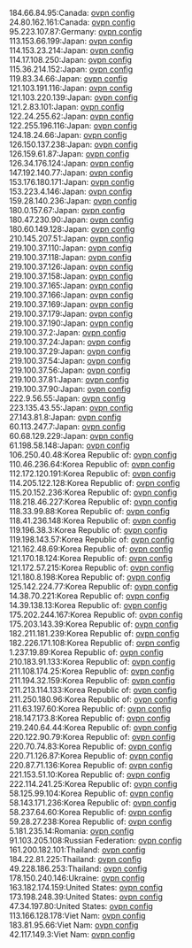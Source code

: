 184.66.84.95:Canada: [ovpn config](vpn/184_66_84_95.ovpn)  
24.80.162.161:Canada: [ovpn config](vpn/24_80_162_161.ovpn)  
95.223.107.87:Germany: [ovpn config](vpn/95_223_107_87.ovpn)  
113.153.66.199:Japan: [ovpn config](vpn/113_153_66_199.ovpn)  
114.153.23.214:Japan: [ovpn config](vpn/114_153_23_214.ovpn)  
114.17.108.250:Japan: [ovpn config](vpn/114_17_108_250.ovpn)  
115.36.214.152:Japan: [ovpn config](vpn/115_36_214_152.ovpn)  
119.83.34.66:Japan: [ovpn config](vpn/119_83_34_66.ovpn)  
121.103.191.116:Japan: [ovpn config](vpn/121_103_191_116.ovpn)  
121.103.220.139:Japan: [ovpn config](vpn/121_103_220_139.ovpn)  
121.2.83.101:Japan: [ovpn config](vpn/121_2_83_101.ovpn)  
122.24.255.62:Japan: [ovpn config](vpn/122_24_255_62.ovpn)  
122.255.196.116:Japan: [ovpn config](vpn/122_255_196_116.ovpn)  
124.18.24.66:Japan: [ovpn config](vpn/124_18_24_66.ovpn)  
126.150.137.238:Japan: [ovpn config](vpn/126_150_137_238.ovpn)  
126.159.61.87:Japan: [ovpn config](vpn/126_159_61_87.ovpn)  
126.34.176.124:Japan: [ovpn config](vpn/126_34_176_124.ovpn)  
147.192.140.77:Japan: [ovpn config](vpn/147_192_140_77.ovpn)  
153.176.180.171:Japan: [ovpn config](vpn/153_176_180_171.ovpn)  
153.223.4.146:Japan: [ovpn config](vpn/153_223_4_146.ovpn)  
159.28.140.236:Japan: [ovpn config](vpn/159_28_140_236.ovpn)  
180.0.157.67:Japan: [ovpn config](vpn/180_0_157_67.ovpn)  
180.47.230.90:Japan: [ovpn config](vpn/180_47_230_90.ovpn)  
180.60.149.128:Japan: [ovpn config](vpn/180_60_149_128.ovpn)  
210.145.207.51:Japan: [ovpn config](vpn/210_145_207_51.ovpn)  
219.100.37.110:Japan: [ovpn config](vpn/219_100_37_110.ovpn)  
219.100.37.118:Japan: [ovpn config](vpn/219_100_37_118.ovpn)  
219.100.37.126:Japan: [ovpn config](vpn/219_100_37_126.ovpn)  
219.100.37.158:Japan: [ovpn config](vpn/219_100_37_158.ovpn)  
219.100.37.165:Japan: [ovpn config](vpn/219_100_37_165.ovpn)  
219.100.37.166:Japan: [ovpn config](vpn/219_100_37_166.ovpn)  
219.100.37.169:Japan: [ovpn config](vpn/219_100_37_169.ovpn)  
219.100.37.179:Japan: [ovpn config](vpn/219_100_37_179.ovpn)  
219.100.37.190:Japan: [ovpn config](vpn/219_100_37_190.ovpn)  
219.100.37.2:Japan: [ovpn config](vpn/219_100_37_2.ovpn)  
219.100.37.24:Japan: [ovpn config](vpn/219_100_37_24.ovpn)  
219.100.37.29:Japan: [ovpn config](vpn/219_100_37_29.ovpn)  
219.100.37.54:Japan: [ovpn config](vpn/219_100_37_54.ovpn)  
219.100.37.56:Japan: [ovpn config](vpn/219_100_37_56.ovpn)  
219.100.37.81:Japan: [ovpn config](vpn/219_100_37_81.ovpn)  
219.100.37.90:Japan: [ovpn config](vpn/219_100_37_90.ovpn)  
222.9.56.55:Japan: [ovpn config](vpn/222_9_56_55.ovpn)  
223.135.43.55:Japan: [ovpn config](vpn/223_135_43_55.ovpn)  
27.143.81.8:Japan: [ovpn config](vpn/27_143_81_8.ovpn)  
60.113.247.7:Japan: [ovpn config](vpn/60_113_247_7.ovpn)  
60.68.129.229:Japan: [ovpn config](vpn/60_68_129_229.ovpn)  
61.198.58.148:Japan: [ovpn config](vpn/61_198_58_148.ovpn)  
106.250.40.48:Korea Republic of: [ovpn config](vpn/106_250_40_48.ovpn)  
110.46.236.64:Korea Republic of: [ovpn config](vpn/110_46_236_64.ovpn)  
112.172.120.191:Korea Republic of: [ovpn config](vpn/112_172_120_191.ovpn)  
114.205.122.128:Korea Republic of: [ovpn config](vpn/114_205_122_128.ovpn)  
115.20.152.236:Korea Republic of: [ovpn config](vpn/115_20_152_236.ovpn)  
118.218.46.227:Korea Republic of: [ovpn config](vpn/118_218_46_227.ovpn)  
118.33.99.88:Korea Republic of: [ovpn config](vpn/118_33_99_88.ovpn)  
118.41.236.148:Korea Republic of: [ovpn config](vpn/118_41_236_148.ovpn)  
119.196.38.3:Korea Republic of: [ovpn config](vpn/119_196_38_3.ovpn)  
119.198.143.57:Korea Republic of: [ovpn config](vpn/119_198_143_57.ovpn)  
121.162.48.69:Korea Republic of: [ovpn config](vpn/121_162_48_69.ovpn)  
121.170.18.124:Korea Republic of: [ovpn config](vpn/121_170_18_124.ovpn)  
121.172.57.215:Korea Republic of: [ovpn config](vpn/121_172_57_215.ovpn)  
121.180.8.198:Korea Republic of: [ovpn config](vpn/121_180_8_198.ovpn)  
125.142.224.77:Korea Republic of: [ovpn config](vpn/125_142_224_77.ovpn)  
14.38.70.221:Korea Republic of: [ovpn config](vpn/14_38_70_221.ovpn)  
14.39.138.13:Korea Republic of: [ovpn config](vpn/14_39_138_13.ovpn)  
175.202.244.167:Korea Republic of: [ovpn config](vpn/175_202_244_167.ovpn)  
175.203.143.39:Korea Republic of: [ovpn config](vpn/175_203_143_39.ovpn)  
182.211.181.239:Korea Republic of: [ovpn config](vpn/182_211_181_239.ovpn)  
182.226.171.108:Korea Republic of: [ovpn config](vpn/182_226_171_108.ovpn)  
1.237.19.89:Korea Republic of: [ovpn config](vpn/1_237_19_89.ovpn)  
210.183.91.133:Korea Republic of: [ovpn config](vpn/210_183_91_133.ovpn)  
211.108.174.25:Korea Republic of: [ovpn config](vpn/211_108_174_25.ovpn)  
211.194.32.159:Korea Republic of: [ovpn config](vpn/211_194_32_159.ovpn)  
211.213.114.133:Korea Republic of: [ovpn config](vpn/211_213_114_133.ovpn)  
211.250.180.96:Korea Republic of: [ovpn config](vpn/211_250_180_96.ovpn)  
211.63.197.60:Korea Republic of: [ovpn config](vpn/211_63_197_60.ovpn)  
218.147.173.8:Korea Republic of: [ovpn config](vpn/218_147_173_8.ovpn)  
219.240.64.44:Korea Republic of: [ovpn config](vpn/219_240_64_44.ovpn)  
220.122.90.79:Korea Republic of: [ovpn config](vpn/220_122_90_79.ovpn)  
220.70.74.83:Korea Republic of: [ovpn config](vpn/220_70_74_83.ovpn)  
220.71.126.87:Korea Republic of: [ovpn config](vpn/220_71_126_87.ovpn)  
220.87.71.136:Korea Republic of: [ovpn config](vpn/220_87_71_136.ovpn)  
221.153.51.10:Korea Republic of: [ovpn config](vpn/221_153_51_10.ovpn)  
222.114.241.25:Korea Republic of: [ovpn config](vpn/222_114_241_25.ovpn)  
58.125.99.104:Korea Republic of: [ovpn config](vpn/58_125_99_104.ovpn)  
58.143.171.236:Korea Republic of: [ovpn config](vpn/58_143_171_236.ovpn)  
58.237.64.60:Korea Republic of: [ovpn config](vpn/58_237_64_60.ovpn)  
59.28.27.238:Korea Republic of: [ovpn config](vpn/59_28_27_238.ovpn)  
5.181.235.14:Romania: [ovpn config](vpn/5_181_235_14.ovpn)  
91.103.205.108:Russian Federation: [ovpn config](vpn/91_103_205_108.ovpn)  
161.200.182.101:Thailand: [ovpn config](vpn/161_200_182_101.ovpn)  
184.22.81.225:Thailand: [ovpn config](vpn/184_22_81_225.ovpn)  
49.228.186.253:Thailand: [ovpn config](vpn/49_228_186_253.ovpn)  
178.150.240.146:Ukraine: [ovpn config](vpn/178_150_240_146.ovpn)  
163.182.174.159:United States: [ovpn config](vpn/163_182_174_159.ovpn)  
173.198.248.39:United States: [ovpn config](vpn/173_198_248_39.ovpn)  
47.34.197.80:United States: [ovpn config](vpn/47_34_197_80.ovpn)  
113.166.128.178:Viet Nam: [ovpn config](vpn/113_166_128_178.ovpn)  
183.81.95.66:Viet Nam: [ovpn config](vpn/183_81_95_66.ovpn)  
42.117.149.3:Viet Nam: [ovpn config](vpn/42_117_149_3.ovpn)  
